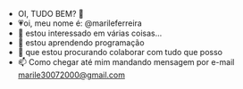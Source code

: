 - OI, TUDO BEM? 👋
- 💗oi, meu nome é: @marileferreira
- 👀 estou interessado em várias coisas...
- 🌱 estou aprendendo programação
- 💞️ que estou procurando colaborar com tudo que posso 
- 📫 Como chegar até mim mandando mensagem por e-mail marile30072000@gmail.com
